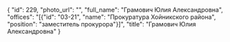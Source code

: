 {
    "id": 229,
    "photo_url": "",
    "full_name": "Грамович Юлия Александровна",
    "offices": "[{\"id\": \"03-21\", \"name\": \"Прокуратура Хойникского района\", \"position\": \"заместитель прокурора\"}]",
    "title": "Грамович Юлия Александровна"
}